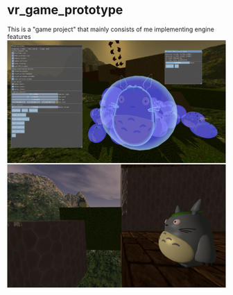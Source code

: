 # vr_game_prototype
This is a "game project" that mainly consists of me implementing engine features
![alt text](screen1.png "First screenshot")
![alt text](screen2.png "Twins")